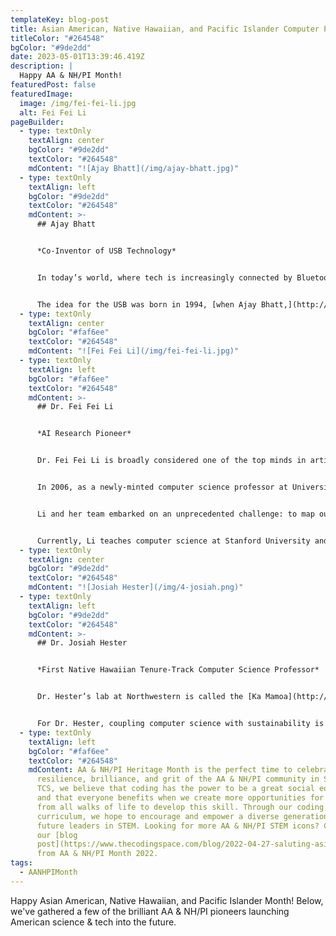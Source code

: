 ```yaml
---
templateKey: blog-post
title: Asian American, Native Hawaiian, and Pacific Islander Computer Programmers
titleColor: "#264548"
bgColor: "#9de2dd"
date: 2023-05-01T13:39:46.419Z
description: |
  Happy AA & NH/PI Month!
featuredPost: false
featuredImage:
  image: /img/fei-fei-li.jpg
  alt: Fei Fei Li
pageBuilder:
  - type: textOnly
    textAlign: center
    bgColor: "#9de2dd"
    textColor: "#264548"
    mdContent: "![Ajay Bhatt](/img/ajay-bhatt.jpg)"
  - type: textOnly
    textAlign: left
    bgColor: "#9de2dd"
    textColor: "#264548"
    mdContent: >-
      ## Ajay Bhatt


      *Co-Inventor of USB Technology*


      In today’s world, where tech is increasingly connected by Bluetooth and WiFi and wires are fast disappearing, it’s easy to forget the key technologies that got us here. But even for those of us who have the most cutting-edge tech, it’s difficult to avoid the USB.


      The idea for the USB was born in 1994, [when Ajay Bhatt,](http://www.cnn.com/2010/TECH/02/04/ajay.bhatt.usb.inventor/index.html) an Indian-born computer architect working for Intel, found himself frustrated by his daughter’s difficulty in connecting a printer to the family computer. Then and there, Bhatt decided that data transfers like the one his daughter needed should be no more difficult than plugging a cord into a wall outlet. After pitching the idea for USB tech to his colleagues at Intel, Bhatt put together a team of experts from Intel and other companies to design a new way of connecting computers. USB transformed how people used computers, becoming one of the most successful, enduring connection technologies in history.
  - type: textOnly
    textAlign: center
    bgColor: "#faf6ee"
    textColor: "#264548"
    mdContent: "![Fei Fei Li](/img/fei-fei-li.jpg)"
  - type: textOnly
    textAlign: left
    bgColor: "#faf6ee"
    textColor: "#264548"
    mdContent: >-
      ## Dr. Fei Fei Li


      *AI Research Pioneer*


      Dr. Fei Fei Li is broadly considered one of the top minds in artificial intelligence. 


      In 2006, as a newly-minted computer science professor at University of Illinois Urbana-Champaign, Li watched her colleagues across academia and the AI industry hammering away at the same concept: a better algorithm would make better decisions. But she realized a limitation to this approach—the best algorithm wouldn’t work well if the data it learned from didn’t reflect the real world. Her solution? Build a better dataset.


      Li and her team embarked on an unprecedented challenge: to map out the entire world of objects. What resulted was [ImageNet](https://www.image-net.org/), a massive visual object recognition database that acted as the catalyst for the AI boom we’re witnessing today.


      Currently, Li teaches computer science at Stanford University and serves as Co-Director of Stanford’s Human-Centered AI Institute. During one brief sabbatical from Stanford, she was Vice President at Google and served as Chief Scientist of AI/ML at Google Cloud. Li is also the co-founder of [AI4ALL](https://ai-4-all.org/), a nonprofit dedicated to boosting diversity and inclusion in AI.
  - type: textOnly
    textAlign: center
    bgColor: "#9de2dd"
    textColor: "#264548"
    mdContent: "![Josiah Hester](/img/4-josiah.png)"
  - type: textOnly
    textAlign: left
    bgColor: "#9de2dd"
    textColor: "#264548"
    mdContent: >-
      ## Dr. Josiah Hester


      *First Native Hawaiian Tenure-Track Computer Science Professor*


      Dr. Hester’s lab at Northwestern is called the [Ka Mamoa](http://kamoamoa.eecs.northwestern.edu/) lab. The name comes from the [mamoa](http://kamoamoa.eecs.northwestern.edu/about/),  a small indentation at the rear of ancient Hawaiian canoes, where the spirit sits to provide guidance on voyages. Dr. Hester chose this name because he considers it the role of scientists to function as a guide for society, especially when tackling global-scale challenges, such as climate change, where often the direction is unknown and the destination far off. In his lab, Dr. Hester and his team are focused on building smart electronic devices to support applications across health care, environmental stewardship, and space exploration: smart face masks that monitor respiration and mask fit, soil-powered sensors for smart cities, and [even a battery-free Game Boy](http://news.northwestern.edu/stories/2020/09/battery-free-game-boy-runs-forever/). 


      For Dr. Hester, coupling computer science with sustainability is deeply motivated by his cultural heritage. As a Native Hawaiian, Dr. Hester understands how Native peoples’ expertise about their home landscapes far exceeds the expertise of people with a doctoral education. In his lab, Dr. Hester champions engaging technology to address issues that Indigenous people care deeply about, thereby broadening participation in STEM.
  - type: textOnly
    textAlign: left
    bgColor: "#faf6ee"
    textColor: "#264548"
    mdContent: AA & NH/PI Heritage Month is the perfect time to celebrate the
      resilience, brilliance, and grit of the AA & NH/PI community in STEM. At
      TCS, we believe that coding has the power to be a great social equalizer
      and that everyone benefits when we create more opportunities for students
      from all walks of life to develop this skill. Through our coding
      curriculum, we hope to encourage and empower a diverse generation of
      future leaders in STEM. Looking for more AA & NH/PI STEM icons? Check out
      our [blog
      post](https://www.thecodingspace.com/blog/2022-04-27-saluting-asian-american-native-hawaiian-and-pacific-islander-pioneers-in-stem/)
      from AA & NH/PI Month 2022.
tags:
  - AANHPIMonth
---
```

Happy Asian American, Native Hawaiian, and Pacific Islander Month! Below, we've gathered a few of the brilliant AA & NH/PI pioneers launching American science & tech into the future.